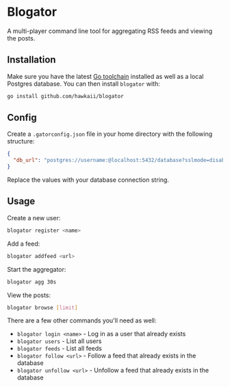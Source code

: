 # Blogator

A multi-player command line tool for aggregating RSS feeds and viewing the posts.

## Installation

Make sure you have the latest [Go toolchain](https://golang.org/dl/) installed as well as a local Postgres database. You can then install `blogator` with:

```bash
go install github.com/hawkaii/blogator
```

## Config

Create a `.gatorconfig.json` file in your home directory with the following structure:

```json
{
  "db_url": "postgres://username:@localhost:5432/database?sslmode=disable"
}
```

Replace the values with your database connection string.

## Usage

Create a new user:

```bash
blogator register <name>
```

Add a feed:

```bash
blogator addfeed <url>
```

Start the aggregator:

```bash
blogator agg 30s
```

View the posts:

```bash
blogator browse [limit]
```

There are a few other commands you'll need as well:

- `blogator login <name>` - Log in as a user that already exists
- `blogator users` - List all users
- `blogator feeds` - List all feeds
- `blogator follow <url>` - Follow a feed that already exists in the database
- `blogator unfollow <url>` - Unfollow a feed that already exists in the database

